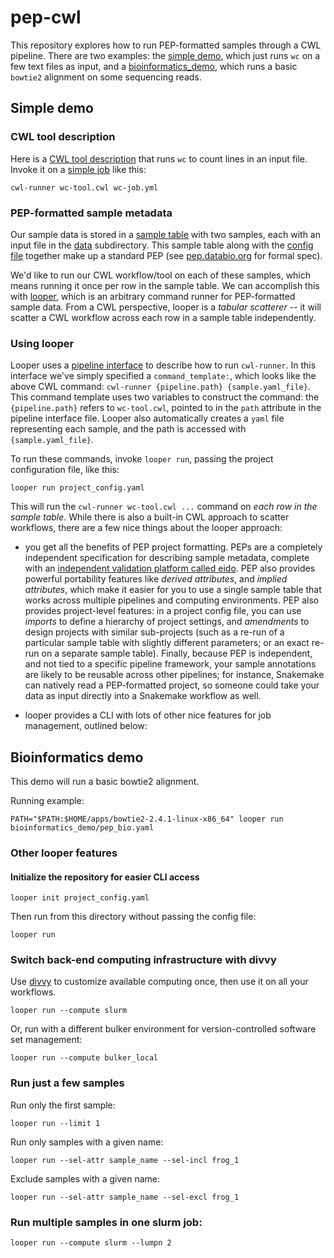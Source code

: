 # pep-cwl

This repository explores how to run PEP-formatted samples through a CWL pipeline. There are two examples: the [simple demo](/simple_demo), which just runs `wc` on a few text files as input, and a [bioinformatics_demo](/bioinformatics_demo), which runs a basic `bowtie2` alignment on some sequencing reads.

## Simple demo

### CWL tool description

Here is a [CWL tool description](simple_demo/wc-tool.cwl) that runs `wc` to count lines in an input file. Invoke it on a [simple job](wc-job.yml) like this:

```
cwl-runner wc-tool.cwl wc-job.yml
```

### PEP-formatted sample metadata

Our sample data is stored in a [sample table](simple_demo/file_list.csv) with two samples, each with an input file in the [data](simple_demo/data) subdirectory. This sample table along with the [config file](simple_demo/project_config.yaml) together make up a standard PEP (see [pep.databio.org](http://pep.databio.org) for formal spec).

We'd like to run our CWL workflow/tool on each of these samples, which means running it once per row in the sample table. We can accomplish this with [looper](http://looper.databio.org), which is an arbitrary command runner for PEP-formatted sample data. From a CWL perspective, looper is a *tabular scatterer* -- it will scatter a CWL workflow across each row in a sample table independently.

### Using looper

Looper uses a [pipeline interface](simple_demo/cwl_interface.yaml) to describe how to run `cwl-runner`. In this interface we've simply specified a `command_template:`, which looks like the above CWL command: `cwl-runner {pipeline.path} {sample.yaml_file}`. This command template uses two variables to construct the command: the `{pipeline.path}` refers to `wc-tool.cwl`, pointed to in the `path` attribute in the pipeline interface file. Looper also automatically creates a `yaml` file representing each sample, and the path is accessed with `{sample.yaml_file}`.

To run these commands, invoke `looper run`, passing the project configuration file, like this:

```
looper run project_config.yaml
```

This will run the `cwl-runner wc-tool.cwl ...` command on *each row in the sample table*. While there is also a built-in CWL approach to scatter workflows, there are a few nice things about the looper approach:

- you get all the benefits of PEP project formatting. PEPs are a completely independent specification for describing sample metadata, complete with an [independent validation platform called eido](http://eido.databio.org). PEP also provides powerful portability features like *derived attributes*, and *implied attributes*, which make it easier for you to use a single sample table that works across multiple pipelines and computing environments. PEP also provides project-level features: in a project config file, you can use *imports* to define a hierarchy of project settings, and *amendments* to design projects with similar sub-projects (such as a re-run of a particular sample table with slightly different parameters; or an exact re-run on a separate sample table). Finally, because PEP is independent, and not tied to a specific pipeline framework, your sample annotations are likely to be reusable across other pipelines; for instance, Snakemake can natively read a PEP-formatted project, so someone could take your data as input directly into a Snakemake workflow as well.

- looper provides a CLI with lots of other nice features for job management, outlined below:

## Bioinformatics demo

This demo will run a basic bowtie2 alignment.

Running example:

```
PATH="$PATH:$HOME/apps/bowtie2-2.4.1-linux-x86_64" looper run bioinformatics_demo/pep_bio.yaml
```



### Other looper features

#### Initialize the repository for easier CLI access

```
looper init project_config.yaml
```

Then run from this directory without passing the config file:

```
looper run
```


### Switch back-end computing infrastructure with divvy

Use [divvy](http://divvy.databio.org) to customize available computing once, then use it on all your workflows. 

```
looper run --compute slurm
```

Or, run with a different bulker environment for version-controlled software set management:

```
looper run --compute bulker_local
```

### Run just a few samples


Run only the first sample:
```
looper run --limit 1
```

Run only samples with a given name:

```
looper run --sel-attr sample_name --sel-incl frog_1
```

Exclude samples with a given name:

```
looper run --sel-attr sample_name --sel-excl frog_1
```

### Run multiple samples in one slurm job:

```
looper run --compute slurm --lumpn 2
```



